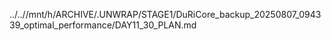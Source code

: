 ../..//mnt/h/ARCHIVE/.UNWRAP/STAGE1/DuRiCore_backup_20250807_094339_optimal_performance/DAY11_30_PLAN.md